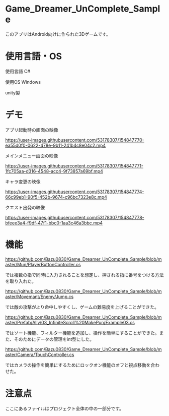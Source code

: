 # Game_Dreamer_UnComplete_Sample

このアプリはAndroid向けに作られた3Dゲームです。

# 使用言語・OS

使用言語 C#

使用OS   Windows

unity製

# デモ

アプリ起動時の画面の映像

https://user-images.githubusercontent.com/53178307/154847770-ea55d0f0-0622-478e-9b11-241b4c8e04c2.mp4

メインメニュー画面の映像

https://user-images.githubusercontent.com/53178307/154847771-1fc705aa-d316-4548-acc4-9f73857a69bf.mp4

キャラ変更の映像

https://user-images.githubusercontent.com/53178307/154847774-66c99eb1-90f5-452b-9674-c96bc7323e8c.mp4

クエスト出発の映像

https://user-images.githubusercontent.com/53178307/154847778-bfeee3a4-f9df-47f1-bbc0-1aa3c46a3bbc.mp4

 
# 機能

https://github.com/Bazu0830/Game_Dreamer_UnComplete_Sample/blob/master/Mun/PlayerButtonController.cs

では複数の指で同時に入力されることを想定し、押される指に番号をつける方法を取り入れた。

https://github.com/Bazu0830/Game_Dreamer_UnComplete_Sample/blob/master/Movemant/Enemy/Jump.cs

では敵の攻撃がより命中しやすくし、ゲームの難易度を上げることができた。

https://github.com/Bazu0830/Game_Dreamer_UnComplete_Sample/blob/master/Prefab/Ally/03_InfiniteScroll%20MakePun/Example03.cs

ではソート機能、フィルター機能を追加し、操作を簡単にすることができた。また、そのためにデータの管理をint型にした。

https://github.com/Bazu0830/Game_Dreamer_UnComplete_Sample/blob/master/Camera/TouchController.cs

ではカメラの操作を簡単にするためにロックオン機能のオフと視点移動を合わせた。




# 注意点
ここにあるファイルはプロジェクト全体の中の一部分です。
